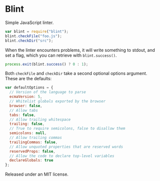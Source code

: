 # Blint

Simple JavaScript linter.

```javascript
var blint = require("blint");
blint.checkFile("foo.js");
blint.checkDir("src");
```

When the linter encounters problems, it will write something to
stdout, and set a flag, which you can retrieve with `blint.success()`.

```javascript
process.exit(blint.success() ? 0 : 1);
```

Both `checkFile` and `checkDir` take a second optional options
argument. These are the defaults:

```javascript
var defaultOptions = {
  // Version of the language to parse
  ecmaVersion: 5,
  // Whitelist globals exported by the browser
  browser: false,
  // Allow tabs
  tabs: false,
  // Allow trailing whitespace
  trailing: false,
  // True to require semicolons, false to disallow them
  semicolons: null,
  // Allow trailing commas
  trailingCommas: false,
  // Allow unquoted properties that are reserved words
  reservedProps: false,
  // Allow the code to declare top-level variables
  declareGlobals: true
};
```

Released under an MIT license.
